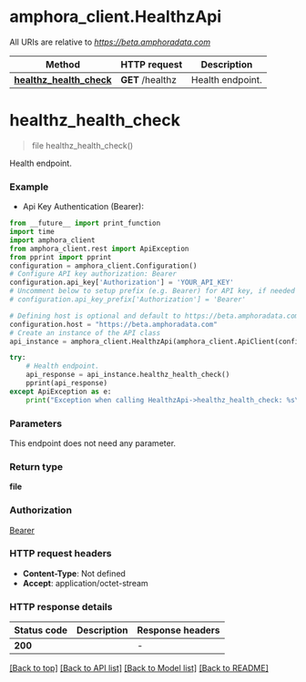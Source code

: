 # amphora_client.HealthzApi

All URIs are relative to *https://beta.amphoradata.com*

Method | HTTP request | Description
------------- | ------------- | -------------
[**healthz_health_check**](HealthzApi.md#healthz_health_check) | **GET** /healthz | Health endpoint.


# **healthz_health_check**
> file healthz_health_check()

Health endpoint.

### Example

* Api Key Authentication (Bearer):
```python
from __future__ import print_function
import time
import amphora_client
from amphora_client.rest import ApiException
from pprint import pprint
configuration = amphora_client.Configuration()
# Configure API key authorization: Bearer
configuration.api_key['Authorization'] = 'YOUR_API_KEY'
# Uncomment below to setup prefix (e.g. Bearer) for API key, if needed
# configuration.api_key_prefix['Authorization'] = 'Bearer'

# Defining host is optional and default to https://beta.amphoradata.com
configuration.host = "https://beta.amphoradata.com"
# Create an instance of the API class
api_instance = amphora_client.HealthzApi(amphora_client.ApiClient(configuration))

try:
    # Health endpoint.
    api_response = api_instance.healthz_health_check()
    pprint(api_response)
except ApiException as e:
    print("Exception when calling HealthzApi->healthz_health_check: %s\n" % e)
```

### Parameters
This endpoint does not need any parameter.

### Return type

**file**

### Authorization

[Bearer](../README.md#Bearer)

### HTTP request headers

 - **Content-Type**: Not defined
 - **Accept**: application/octet-stream

### HTTP response details
| Status code | Description | Response headers |
|-------------|-------------|------------------|
**200** |  |  -  |

[[Back to top]](#) [[Back to API list]](../README.md#documentation-for-api-endpoints) [[Back to Model list]](../README.md#documentation-for-models) [[Back to README]](../README.md)

